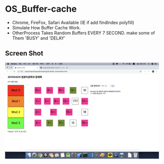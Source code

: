 # OS_Buffer-cache

- Chrome, FireFox, Safari Available (IE if add findIndex polyfill)
- Simulate How Buffer Cache Work. 
- OtherProcess Takes Random Buffers EVERY 7 SECOND. make some of Them 'BUSY' and 'DELAY' 

## Screen Shot


![screen](https://github.com/khujay15/OS_Buffer-cache/blob/master/screenShot.png)
